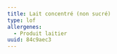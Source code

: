 ```yaml
---
title: Lait concentré (non sucré)
type: lof
allergenes:
  - Produit laitier
uuid: 84c9aec3
---
```


